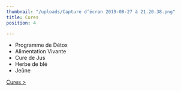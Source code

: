 ```yaml
---
thumbnail: "/uploads/Capture d’écran 2019-08-27 à 21.20.38.png"
title: Cures
position: 4

---
```

* Programme de Détox
* Alimentation Vivante
* Cure de Jus
* Herbe de blé
* Jeûne

[Cures >](/cures)